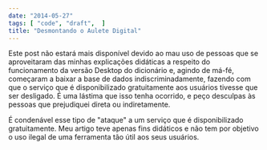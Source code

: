 ```yaml
---
date: "2014-05-27"
tags: [ "code", "draft",  ]
title: "Desmontando o Aulete Digital"
---
```

Este post não estará mais disponível devido ao mau uso de pessoas que se aproveitaram das minhas explicações didáticas a respeito do funcionamento da versão Desktop do dicionário e, agindo de má-fé, começaram a baixar a base de dados indiscriminadamente, fazendo com que o serviço que é disponibilizado gratuitamente aos usuários tivesse que ser desligado. É uma lástima que isso tenha ocorrido, e peço desculpas às pessoas que prejudiquei direta ou indiretamente.

É condenável esse tipo de "ataque" a um serviço que é disponibilizado gratuitamente. Meu artigo teve apenas fins didáticos e não tem por objetivo o uso ilegal de uma ferramenta tão útil aos seus usuários.

